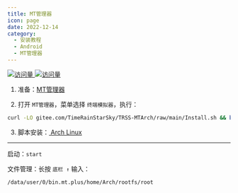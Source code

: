 ```yaml
---
title: MT管理器
icon: page
date: 2022-12-14
category:
  - 安装教程
  - Android
  - MT管理器
---
```


[![访问量](https://visitor-badge.glitch.me/badge?page_id=TimeRainStarSky-TRSS_Script-MTArch&right_color=red&left_text=访%20问%20量) ![访问量](https://profile-counter.glitch.me/TimeRainStarSky-TRSS_Script-TRSS_Script-MTArch/count.svg)](https://github.com/TimeRainStarSky/TRSS-MTArch)

1. 准备：[MT管理器](https://mt2.cn)

2. 打开 `MT管理器`，菜单选择 `终端模拟器`，执行：

```sh
curl -LO gitee.com/TimeRainStarSky/TRSS-MTArch/raw/main/Install.sh && bash Install.sh
```

3. 脚本安装：[<FontIcon icon="page"/> Arch Linux](Arch_Linux.md)

---

启动：`start`

文件管理：长按 `底栏 ↑` 输入：

```
/data/user/0/bin.mt.plus/home/Arch/rootfs/root
```